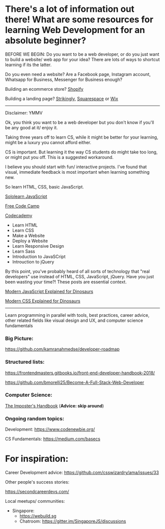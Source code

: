 # There's a lot of information out there! What are some resources for learning Web Development for an absolute beginner?

BEFORE WE BEGIN: Do you want to be a web developer, or do you just want to build a website/ web app for your idea? There are lots of ways to shortcut learning if its the latter.

Do you even need a website? Are a Facebook page, Instagram account, Whatsapp for Business, Messenger for Business enough?

Building an ecommerce store? [Shopify](https://www.shopify.com)

Building a landing page? [Strikingly](https://strikingly.com), [Squarespace](https://squarespace.com) or [Wix](https://wix.com)

----

Disclaimer: YMMV

Ok, you think you want to be a web developer but you don't know if you'll be any good at it/ enjoy it.

Taking three years off to learn CS, while it might be better for your learning, might be a luxury you cannot afford either.

CS is important. But learning it the way CS students do might take too long, or might put you off. This is a suggested workaround.

I believe you should start with fun/ interactive projects. I've found that visual, immediate feedback is most important when learning something new.

So learn HTML, CSS, basic JavaScript.

[Sololearn JavaScript](https://www.sololearn.com/Course/JavaScript/)

[Free Code Camp](https://www.freecodecamp.org/)

[Codecademy](https://www.codecademy.com/catalog/subject/web-development)
* Learn HTML
* Learn CSS
* Make a Website
* Deploy a Website
* Learn Responsive Design
* Learn Sass
* Introduction to JavaSCript
* Introuction to jQuery

By this point, you've probably heard of all sorts of technology that "real developers" use instead of HTML, CSS,  JavaScript, jQuery. Have you just been wasting your time?! These posts are essential context.

[Modern JavaScript Explained for Dinosaurs](https://medium.com/the-node-js-collection/modern-javascript-explained-for-dinosaurs-f695e9747b70)

[Modern CSS Explained for Dinosaurs](https://medium.com/actualize-network/modern-css-explained-for-dinosaurs-5226febe3525)

----

Learn programming in parallel with tools, best practices, career advice, other related fields like visual design and UX, and computer science fundamentals

### Big Picture:
https://github.com/kamranahmedse/developer-roadmap

### Structured lists:

https://frontendmasters.gitbooks.io/front-end-developer-handbook-2018/

https://github.com/bmorelli25/Become-A-Full-Stack-Web-Developer

### Computer Science:

[The Imposter's Handbook](https://bigmachine.io/products/the-imposters-handbook) (**Advice: skip around**)

### Ongoing random topics:

Development: https://www.codenewbie.org/

CS Fundamentals: https://medium.com/basecs

# For inspiration:

Career Development advice:
https://github.com/csswizardry/ama/issues/33

Other people's success stories:

https://secondcareerdevs.com/

Local meetups/ communities:

- Singapore:
  - https://webuild.sg
  - Chatroom: https://gitter.im/SingaporeJS/discussions
